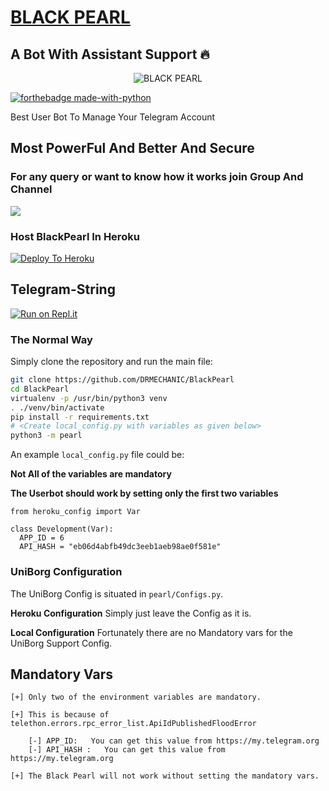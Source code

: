 # <u> BLACK PEARL </u>
## A Bot With Assistant Support 🔥

<p align="center">
<img src="https://telegra.ph/file/d8d7dc283fb294008ddcb.jpg" alt="BLACK PEARL">


[![forthebadge made-with-python](http://ForTheBadge.com/images/badges/made-with-python.svg)](https://www.python.org/)



Best User Bot To Manage Your Telegram Account 
## Most PowerFul And Better And Secure

### For any query or want to know how it works join Group And Channel 

<a href="https://t.me/pearlsupport"><img src="https://img.shields.io/badge/Join-Telegram%20Channel-red.svg?logo=Telegram"></a>

### Host BlackPearl In Heroku

[![Deploy To Heroku](https://www.herokucdn.com/deploy/button.svg)](https://heroku.com/deploy?template=https://github.com/PEARLGANG/BlackPearl)

## Telegram-String

[![Run on Repl.it](https://repl.it/badge/github/STARKGANG/friday)](https://BlackPearl.drmechanic.repl.run)


### The Normal Way

Simply clone the repository and run the main file:
```sh
git clone https://github.com/DRMECHANIC/BlackPearl
cd BlackPearl
virtualenv -p /usr/bin/python3 venv
. ./venv/bin/activate
pip install -r requirements.txt
# <Create local_config.py with variables as given below>
python3 -m pearl
```

An example `local_config.py` file could be:

**Not All of the variables are mandatory**

__The Userbot should work by setting only the first two variables__

```python3
from heroku_config import Var

class Development(Var):
  APP_ID = 6
  API_HASH = "eb06d4abfb49dc3eeb1aeb98ae0f581e"
```


### UniBorg Configuration


The UniBorg Config is situated in `pearl/Configs.py`.

**Heroku Configuration**
Simply just leave the Config as it is.

**Local Configuration**
Fortunately there are no Mandatory vars for the UniBorg Support Config.

## Mandatory Vars
```
[+] Only two of the environment variables are mandatory.

[+] This is because of telethon.errors.rpc_error_list.ApiIdPublishedFloodError

    [-] APP_ID:   You can get this value from https://my.telegram.org
    [-] API_HASH :   You can get this value from https://my.telegram.org
    
[+] The Black Pearl will not work without setting the mandatory vars.
```
